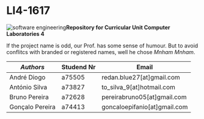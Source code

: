 # LI4-1617

![software engineering][logo]**Repository for Curricular Unit Computer Laboratories 4**

If the project name is odd, our Prof. has some sense of humour. But to avoid conflitcs with branded or registered names, well he chose _Mnham Mnham_. 



|*Authors*        | Studend Nr |  Email                        |
|-----------------|------------|-------------------------------|
| André Diogo     |   a75505   | redan.blue27[at]gmail.com     |
| António Silva   |   a73827   | to_silva_9[at]hotmail.com     |
| Bruno Pereira   |   a72628   | pereirabruno05[at]gmail.com   |
| Gonçalo Pereira |   a74413   | goncaloepifanio[at]gmail.com  |



[logo]:http://chakkrit.com/assets/research.png

